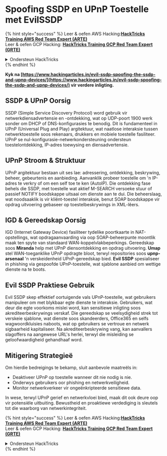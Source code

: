 # Spoofing SSDP en UPnP Toestelle met EvilSSDP

{% hint style="success" %}
Leer & oefen AWS Hacking:<img src="/.gitbook/assets/arte.png" alt="" data-size="line">[**HackTricks Training AWS Red Team Expert (ARTE)**](https://training.hacktricks.xyz/courses/arte)<img src="/.gitbook/assets/arte.png" alt="" data-size="line">\
Leer & oefen GCP Hacking: <img src="/.gitbook/assets/grte.png" alt="" data-size="line">[**HackTricks Training GCP Red Team Expert (GRTE)**<img src="/.gitbook/assets/grte.png" alt="" data-size="line">](https://training.hacktricks.xyz/courses/grte)

<details>

<summary>Ondersteun HackTricks</summary>

* Kyk na die [**subskripsie planne**](https://github.com/sponsors/carlospolop)!
* **Sluit aan by die** 💬 [**Discord groep**](https://discord.gg/hRep4RUj7f) of die [**telegram groep**](https://t.me/peass) of **volg** ons op **Twitter** 🐦 [**@hacktricks\_live**](https://twitter.com/hacktricks\_live)**.**
* **Deel hacking truuks deur PRs in te dien na die** [**HackTricks**](https://github.com/carlospolop/hacktricks) en [**HackTricks Cloud**](https://github.com/carlospolop/hacktricks-cloud) github repos.

</details>
{% endhint %}

**Kyk na [https://www.hackingarticles.in/evil-ssdp-spoofing-the-ssdp-and-upnp-devices/](https://www.hackingarticles.in/evil-ssdp-spoofing-the-ssdp-and-upnp-devices/) vir verdere inligting.**

## **SSDP & UPnP Oorsig**

SSDP (Simple Service Discovery Protocol) word gebruik vir netwerkdiensadvertensie en -ontdekking, wat op UDP-poort 1900 werk sonder om DHCP of DNS-konfigurasies te benodig. Dit is fundamenteel in UPnP (Universal Plug and Play) argitektuur, wat naatlose interaksie tussen netwerktoestelle soos rekenaars, drukkers en mobiele toestelle fasiliteer. UPnP se nul-konfigurasie-netwerkondersteuning ondersteun toestelontdekking, IP-adres toewysing en diensadvertensie.

## **UPnP Stroom & Struktuur**

UPnP argitektuur bestaan uit ses lae: adressering, ontdekking, beskrywing, beheer, gebeurtenis en aanbieding. Aanvanklik probeer toestelle om 'n IP-adres te verkry of om een self toe te ken (AutoIP). Die ontdekking fase behels die SSDP, met toestelle wat aktief M-SEARCH versoeke stuur of passief NOTIFY boodskappe uitsaai om dienste aan te dui. Die beheerslaag, wat noodsaaklik is vir kliënt-toestel interaksie, benut SOAP boodskappe vir opdrag uitvoering gebaseer op toestelbeskrywings in XML-lêers.

## **IGD & Gereedskap Oorsig**

IGD (Internet Gateway Device) fasiliteer tydelike poortkaarte in NAT-opstellings, wat opdragaanvaarding via oop SOAP-beheerpunte moontlik maak ten spyte van standaard WAN-koppelvlakbeperkings. Gereedskap soos **Miranda** help met UPnP diensontdekking en opdrag uitvoering. **Umap** stel WAN-toeganklike UPnP opdragte bloot, terwyl repositories soos **upnp-arsenaal** 'n verskeidenheid UPnP-gereedskap bied. **Evil SSDP** spesialiseer in phishing via gespoofde UPnP-toestelle, wat sjablone aanbied om wettige dienste na te boots.

## **Evil SSDP Praktiese Gebruik**

Evil SSDP skep effektief oortuigende vals UPnP-toestelle, wat gebruikers manipuleer om met blykbaar egte dienste te interaksie. Gebruikers, wat deur die egte voorkoms mislei word, kan sensitiewe inligting soos akrediteerbeskrywings verskaf. Die gereedskap se veelsydigheid strek tot verskeie sjablone, wat dienste soos skandeerders, Office365 en selfs wagwoordkluisies naboots, wat op gebruikers se vertroue en netwerk sigbaarheid kapitaliseer. Na akrediteerbeskrywing vang, kan aanvallers slagoffers na aangewese URL's herlei, terwyl die misleiding se geloofwaardigheid gehandhaaf word.

## **Mitigering Strategieë**

Om hierdie bedreigings te bekamp, sluit aanbevole maatreëls in:

- Deaktiveer UPnP op toestelle wanneer dit nie nodig is nie.
- Onderwys gebruikers oor phishing en netwerkveiligheid.
- Monitor netwerkverkeer vir ongeënkripteerde sensitiewe data.

In wese, terwyl UPnP gerief en netwerkvloei bied, maak dit ook deure oop vir potensiële uitbuiting. Bewustheid en proaktiewe verdediging is sleutels tot die waarborg van netwerkintegriteit.

{% hint style="success" %}
Leer & oefen AWS Hacking:<img src="/.gitbook/assets/arte.png" alt="" data-size="line">[**HackTricks Training AWS Red Team Expert (ARTE)**](https://training.hacktricks.xyz/courses/arte)<img src="/.gitbook/assets/arte.png" alt="" data-size="line">\
Leer & oefen GCP Hacking: <img src="/.gitbook/assets/grte.png" alt="" data-size="line">[**HackTricks Training GCP Red Team Expert (GRTE)**<img src="/.gitbook/assets/grte.png" alt="" data-size="line">](https://training.hacktricks.xyz/courses/grte)

<details>

<summary>Ondersteun HackTricks</summary>

* Kyk na die [**subskripsie planne**](https://github.com/sponsors/carlospolop)!
* **Sluit aan by die** 💬 [**Discord groep**](https://discord.gg/hRep4RUj7f) of die [**telegram groep**](https://t.me/peass) of **volg** ons op **Twitter** 🐦 [**@hacktricks\_live**](https://twitter.com/hacktricks\_live)**.**
* **Deel hacking truuks deur PRs in te dien na die** [**HackTricks**](https://github.com/carlospolop/hacktricks) en [**HackTricks Cloud**](https://github.com/carlospolop/hacktricks-cloud) github repos.

</details>
{% endhint %}
